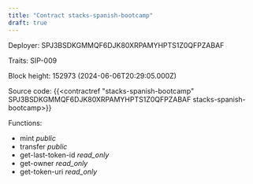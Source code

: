 ```yaml
---
title: "Contract stacks-spanish-bootcamp"
draft: true
---
```

Deployer: SPJ3BSDKGMMQF6DJK80XRPAMYHPTS1Z0QFPZABAF

Traits:
SIP-009 



Block height: 152973 (2024-06-06T20:29:05.000Z)

Source code: {{<contractref "stacks-spanish-bootcamp" SPJ3BSDKGMMQF6DJK80XRPAMYHPTS1Z0QFPZABAF stacks-spanish-bootcamp>}}

Functions:

* mint _public_
* transfer _public_
* get-last-token-id _read_only_
* get-owner _read_only_
* get-token-uri _read_only_
